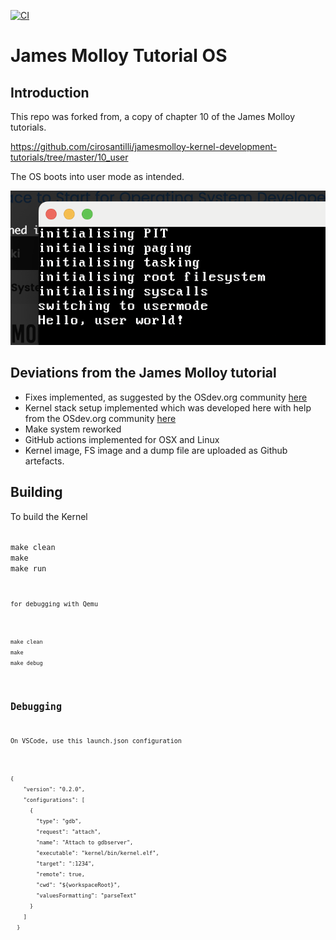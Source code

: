 
[![CI](https://github.com/teverett/JamesMolloyOS/actions/workflows/main.yml/badge.svg)](https://github.com/teverett/JamesMolloyOS/actions/workflows/main.yml)

# James Molloy Tutorial OS

## Introduction

This repo was forked from, a copy of chapter 10 of the James Molloy tutorials.

https://github.com/cirosantilli/jamesmolloy-kernel-development-tutorials/tree/master/10_user

The OS boots into user mode as intended. 

![boot](https://github.com/teverett/JamesMolloyOS/blob/main/pic/boot.png?raw=true)

## Deviations from the James Molloy tutorial

* Fixes implemented, as suggested by the OSdev.org community [here](https://wiki.osdev.org/James_Molloy%27s_Tutorial_Known_Bugs)
* Kernel stack setup implemented  which was developed here with help from the OSdev.org community [here](https://forum.osdev.org/viewtopic.php?t=57734)
* Make system reworked
* GitHub actions implemented for OSX and Linux
*  Kernel image, FS image and a dump file are uploaded as Github artefacts.

## Building

To build the Kernel

<code>
make clean
make
make run
<code>

for debugging with Qemu

<code>
make clean
make
make debug
</code>

## Debugging

On VSCode, use this launch.json configuration

<code>
{
    "version": "0.2.0",
    "configurations": [
      {
        "type": "gdb",
        "request": "attach",
        "name": "Attach to gdbserver",
        "executable": "kernel/bin/kernel.elf",
        "target": ":1234",
        "remote": true,
        "cwd": "${workspaceRoot}",
        "valuesFormatting": "parseText"
      }
    ]
  }
</code>